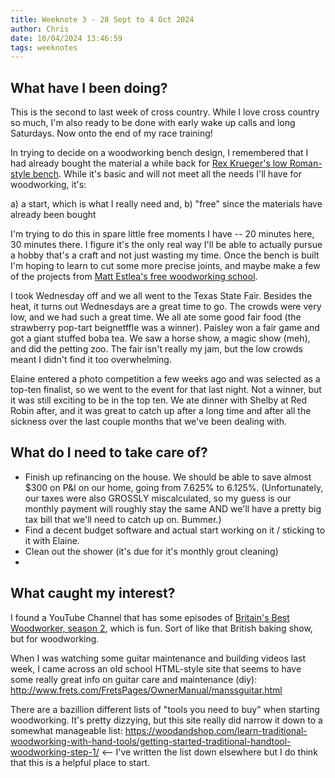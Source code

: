 ```yaml
---
title: Weeknote 3 - 28 Sept to 4 Oct 2024
author: Chris
date: 10/04/2024 13:46:59 
tags: weeknotes
---
```


## What have I been doing?
This is the second to last week of cross country. While I love cross country so much, I'm also ready to be done with early wake up calls and long Saturdays. Now onto the end of my race training!

In trying to decide on a woodworking bench design, I remembered that I had already bought the material a while back for [Rex Krueger's low Roman-style bench](https://www.youtube.com/watch?v=lPiMjv7lkqI). While it's basic and will not meet all the needs I'll have for woodworking, it's:

a) a start, which is what I really need and,
b) "free" since the materials have already been bought

I'm trying to do this in spare little free moments I have -- 20 minutes here, 30 minutes there. I figure it's the only real way I'll be able to actually pursue a hobby that's a craft and not just wasting my time. Once the bench is built I'm hoping to learn to cut some more precise joints, and maybe make a few of the projects from [Matt Estlea's free woodworking school](https://www.freeonlinewoodworkingschool.com/).

I took Wednesday off and we all went to the Texas State Fair. Besides the heat, it turns out Wednesdays are a great time to go. The crowds were very low, and we had such a great time. We all ate some good fair food (the strawberry pop-tart beignetffle was a winner). Paisley won a fair game and got a giant stuffed boba tea. We saw a horse show, a magic show (meh), and did the petting zoo. The fair isn't really my jam, but the low crowds meant I didn't find it too overwhelming.

Elaine entered a photo competition a few weeks ago and was selected as a top-ten finalist, so we went to the event for that last night. Not a winner, but it was still exciting to be in the top ten. We ate dinner with Shelby at Red Robin after, and it was great to catch up after a long time and after all the sickness over the last couple months that we've been dealing with.

## What do I need to take care of?
- Finish up refinancing on the house. We should be able to save almost $300 on P&I on our home, going from 7.625% to 6.125%. (Unfortunately, our taxes were also GROSSLY miscalculated, so my guess is our monthly payment will roughly stay the same AND we'll have a pretty big tax bill that we'll need to catch up on. Bummer.)
- Find a decent budget software and actual start working on it / sticking to it with Elaine.
- Clean out the shower (it's due for it's monthly grout cleaning)
- 


## What caught my interest?

I found a YouTube Channel that has some episodes of [Britain's Best Woodworker, season 2](https://www.youtube.com/watch?v=mnUH-yJPVuw), which is fun. Sort of like that British baking show, but for woodworking.

When I was watching some guitar maintenance and building videos last week, I came across an old school HTML-style site that seems to have some really great info on guitar care and maintenance (diy): http://www.frets.com/FretsPages/OwnerManual/manssguitar.html

There are a bazillion different lists of "tools you need to buy" when starting woodworking. It's pretty dizzying, but this site really did narrow it down to a somewhat manageable list: https://woodandshop.com/learn-traditional-woodworking-with-hand-tools/getting-started-traditional-handtool-woodworking-step-1/ <-- I've written the list down elsewhere but I do think that this is a helpful place to start.

